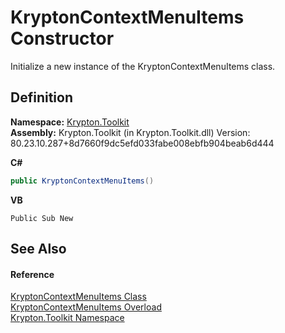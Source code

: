 # KryptonContextMenuItems Constructor


Initialize a new instance of the KryptonContextMenuItems class.



## Definition
**Namespace:** <a href="79d2eac2-21f4-54ff-7552-b20c33c30600.md">Krypton.Toolkit</a>  
**Assembly:** Krypton.Toolkit (in Krypton.Toolkit.dll) Version: 80.23.10.287+8d7660f9dc5efd033fabe008ebfb904beab6d444

**C#**
``` C#
public KryptonContextMenuItems()
```
**VB**
``` VB
Public Sub New
```



## See Also


#### Reference
<a href="3b443c90-918a-6b71-586d-1e1f76c6f737.md">KryptonContextMenuItems Class</a>  
<a href="bdf0cc2c-4e99-eb7c-44a4-05412a10ed72.md">KryptonContextMenuItems Overload</a>  
<a href="79d2eac2-21f4-54ff-7552-b20c33c30600.md">Krypton.Toolkit Namespace</a>  
